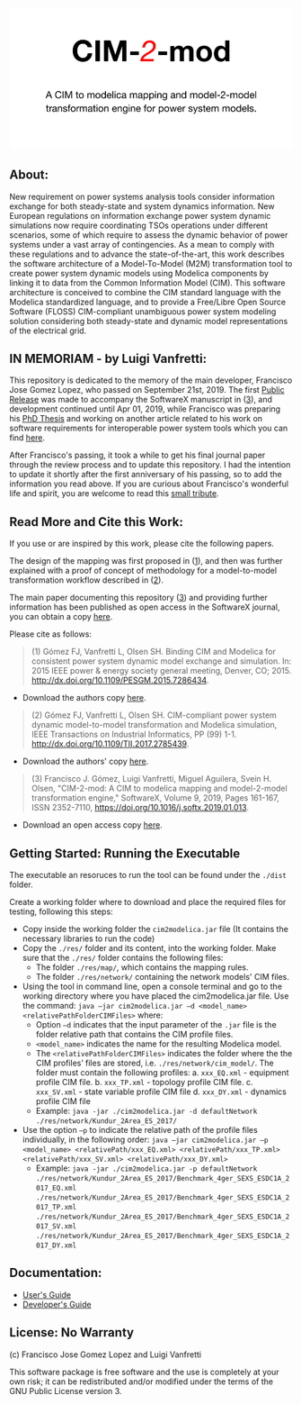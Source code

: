 ![alt text](https://github.com/ALSETLab/cim2modelica/blob/master/docs/img/CIM2mod_logo.png)
## About:
New requirement on power systems analysis tools consider information exchange for both steady-state and system dynamics information. New European regulations on information exchange power system dynamic simulations now require coordinating TSOs operations under different scenarios, some of which require to assess the dynamic behavior of power systems under a vast array of contingencies. As a mean to comply with these regulations and to advance the state-of-the-art, this work describes the software architecture of a Model-To-Model (M2M) transformation tool to create power system dynamic models using Modelica components by linking it to data from the Common Information Model (CIM). This software architecture is conceived to combine the CIM standard language with the Modelica standardized language, and to provide a Free/Libre Open Source Software (FLOSS) CIM-compliant unambiguous power system modeling solution considering both steady-state and dynamic model representations of the electrical grid.

## IN MEMORIAM - by Luigi Vanfretti:
This repository is dedicated to the memory of the main developer, Francisco Jose Gomez Lopez, who passed on September 21st, 2019. The first [Public Release](https://github.com/ALSETLab/cim2modelica/releases/tag/1.0) was made to accompany the SoftwareX manuscript in ([3](https://doi.org/10.1016/j.softx.2019.01.013)), and development continued until Apr 01, 2019, while Francisco was preparing his [PhD Thesis](https://ecse.rpi.edu/~vanfrl/documents/phdthesis/2019_Francisco_PhD_Thesis.pdf) and working on another article related to his work on software requirements for interoperable power system tools which you can find [here](https://ecse.rpi.edu/~vanfrl/documents/publications/journal/J072_Fco_SWReq_MnS4CPS.pdf).

After Francisco's passing, it took a while to get his final journal paper through the review process and to update this repository. I had the intention to update it shortly after the first anniversary of his passing, so to add the information you read above. If you are curious about Francisco's wonderful life and spirit, you are welcome to read this [small tribute](https://ecse.rpi.edu/~vanfrl/documents/other/2019_10_10_FranciscoJoseLopezGomez_In-Memoriam.pdf).

## Read More and Cite this Work:
If you use or are inspired by this work, please cite the following papers.

The design of the mapping was first proposed in ([1](https://ieeexplore.ieee.org/document/8231176)), and then was further explained with a proof of concept of methodology for a model-to-model transformation workflow described in ([2](http://dx.doi.org/10.1109/PESGM.2015.7286434)).

The main paper documenting this repository ([3](https://doi.org/10.1016/j.softx.2019.01.013)) and providing further information has been published as open access in the SoftwareX journal, you can obtain a copy [here](http://www.sciencedirect.com/science/article/pii/S2352711018300554).

Please cite as follows:
> (1) Gómez FJ, Vanfretti L, Olsen SH. Binding CIM and Modelica for consistent power system dynamic model exchange and simulation. In: 2015 IEEE power & energy society general meeting, Denver, CO; 2015. http://dx.doi.org/10.1109/PESGM.2015.7286434.
  - Download the authors copy [here](https://www.researchgate.net/publication/304604502_Binding_CIM_and_modelica_for_consistent_power_system_dynamic_model_exchange_and_simulation).

> (2) Gómez FJ, Vanfretti L, Olsen SH. CIM-compliant power system dynamic model-to-model transformation and Modelica simulation, IEEE Transactions on Industrial Informatics, PP (99) 1-1. http://dx.doi.org/10.1109/TII.2017.2785439.
  - Download the authors' copy [here](https://ecse.rpi.edu/~vanfrl/documents/publications/journal/J053_CIM2Modelica_Theory.pdf).
  
> (3) Francisco J. Gómez, Luigi Vanfretti, Miguel Aguilera, Svein H. Olsen, "CIM-2-mod: A CIM to modelica mapping and model-2-model transformation engine," SoftwareX, Volume 9, 2019, Pages 161-167, ISSN 2352-7110, https://doi.org/10.1016/j.softx.2019.01.013.
  - Download an open access copy [here](http://www.sciencedirect.com/science/article/pii/S2352711018300554).

## Getting Started: Running the Executable
The executable an resoruces to run the tool can be found under the `./dist` folder.

Create a working folder where to download and place the required files for testing, following this steps:
  - Copy inside the working folder the `cim2modelica.jar` file (It contains the necessary libraries to run the code)
  - Copy the `./res/` folder and its content, into the working folder. Make sure that the `./res/` folder contains the following files: 
    - The folder `./res/map/`, which contains the mapping rules. 
    - The folder `./res/network/` containing the network models' CIM files.
  - Using the tool in command line, open a console terminal and go to the working directory where you have placed the cim2modelica.jar file. Use the command: `java –jar cim2modelica.jar –d <model_name> <relativePathFolderCIMFiles>` where:
      - Option `–d` indicates that the input parameter of the `.jar` file is the folder relative path that contains the CIM profile files.
      - `<model_name>` indicates the name for the resulting Modelica model.
      - The `<relativePathFolderCIMFiles>` indicates the folder where the the CIM profiles’ files are stored, i.e. `./res/network/cim_model/`. The folder must contain the following profiles:
	a. `xxx_EQ.xml` - equipment profile CIM file.
	b. `xxx_TP.xml` - topology profile CIM file.
	c. `xxx_SV.xml` - state variable profile CIM file
	d. `xxx_DY.xml` - dynamics profile CIM file
      - Example: `java -jar ./cim2modelica.jar -d defaultNetwork ./res/network/Kundur_2Area_ES_2017/`
  - Use the option `–p` to indicate the relative path of the profile files individually, in the following order: `java –jar cim2modelica.jar –p <model_name> <relativePath/xxx_EQ.xml> <relativePath/xxx_TP.xml> <relativePath/xxx_SV.xml> <relativePath/xxx_DY.xml>`
    - Example: `java -jar ./cim2modelica.jar -p defaultNetwork ./res/network/Kundur_2Area_ES_2017/Benchmark_4ger_SEXS_ESDC1A_2017_EQ.xml ./res/network/Kundur_2Area_ES_2017/Benchmark_4ger_SEXS_ESDC1A_2017_TP.xml ./res/network/Kundur_2Area_ES_2017/Benchmark_4ger_SEXS_ESDC1A_2017_SV.xml ./res/network/Kundur_2Area_ES_2017/Benchmark_4ger_SEXS_ESDC1A_2017_DY.xml`

## Documentation:
  - [User's Guide](https://github.com/ALSETLab/cim2modelica/blob/master/docs/users_guide.md)
  - [Developer's Guide](https://github.com/ALSETLab/cim2modelica/blob/master/docs/developers_guide.md)

## License: No Warranty
(c) Francisco Jose Gomez Lopez and Luigi Vanfretti

This software package is free software and the use is completely at your own risk; it can be redistributed and/or modified under the terms of the GNU Public License version 3.
